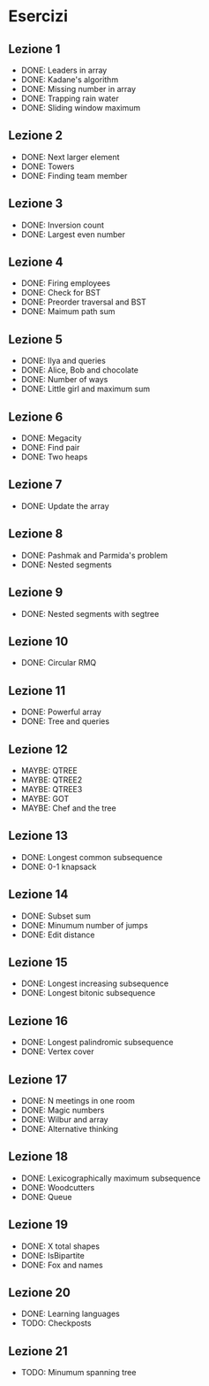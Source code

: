 # Esercizi

## Lezione 1
 * DONE: Leaders in array
 * DONE: Kadane's algorithm
 * DONE: Missing number in array
 * DONE: Trapping rain water
 * DONE: Sliding window maximum

## Lezione 2
 * DONE: Next larger element
 * DONE: Towers
 * DONE: Finding team member

## Lezione 3
 * DONE: Inversion count
 * DONE: Largest even number

## Lezione 4
 * DONE: Firing employees
 * DONE: Check for BST
 * DONE: Preorder traversal and BST
 * DONE: Maimum path sum

## Lezione 5
 * DONE: Ilya and queries
 * DONE: Alice, Bob and chocolate
 * DONE: Number of ways
 * DONE: Little girl and maximum sum

## Lezione 6
 * DONE: Megacity
 * DONE: Find pair
 * DONE: Two heaps

## Lezione 7
 * DONE: Update the array

## Lezione 8
 * DONE: Pashmak and Parmida's problem
 * DONE: Nested segments

## Lezione 9
 * DONE: Nested segments with segtree

## Lezione 10
 * DONE: Circular RMQ

## Lezione 11
 * DONE: Powerful array
 * DONE: Tree and queries

## Lezione 12
 * MAYBE: QTREE
 * MAYBE: QTREE2
 * MAYBE: QTREE3
 * MAYBE: GOT
 * MAYBE: Chef and the tree

## Lezione 13
 * DONE: Longest common subsequence
 * DONE: 0-1 knapsack

## Lezione 14
 * DONE: Subset sum
 * DONE: Minumum number of jumps
 * DONE: Edit distance

## Lezione 15
 * DONE: Longest increasing subsequence
 * DONE: Longest bitonic subsequence

## Lezione 16
 * DONE: Longest palindromic subsequence
 * DONE: Vertex cover

## Lezione 17
 * DONE: N meetings in one room
 * DONE: Magic numbers
 * DONE: Wilbur and array
 * DONE: Alternative thinking

## Lezione 18
 * DONE: Lexicographically maximum subsequence
 * DONE: Woodcutters
 * DONE: Queue

## Lezione 19
 * DONE: X total shapes
 * DONE: IsBipartite
 * DONE: Fox and names

## Lezione 20
 * DONE: Learning languages
 * TODO: Checkposts

## Lezione 21
 * TODO: Minumum spanning tree

